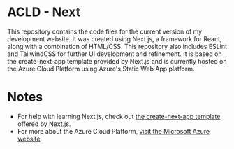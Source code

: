# ACLD - Next
This repository contains the code files for the current version of my development website. It was created using Next.js, a framework for React, along with a combination of HTML/CSS. This repository also includes ESLint and TailwindCSS for further UI development and refinement. It is based on the create-next-app template provided by Next.js and is currently hosted on the Azure Cloud Platform using Azure's Static Web App platform.

# Notes
- For help with learning Next.js, check out [the create-next-app template](https://nextjs.org/docs/pages/api-reference/create-next-app) offered by Next.js.
- For more about the Azure Cloud Platform, [visit the Microsoft Azure website](https://azure.microsoft.com/en-us/explore/).
